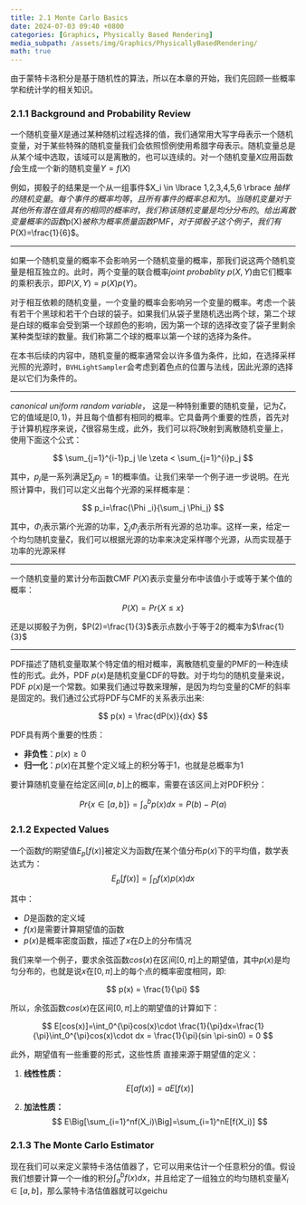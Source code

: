 ```yaml
---
title: 2.1 Monte Carlo Basics
date: 2024-07-03 09:40 +0800
categories: [Graphics, Physically Based Rendering]
media_subpath: /assets/img/Graphics/PhysicallyBasedRendering/
math: true
---
```


由于蒙特卡洛积分是基于随机性的算法，所以在本章的开始，我们先回顾一些概率学和统计学的相关知识。

### 2.1.1 Background and Probability Review

一个随机变量$X$是通过某种随机过程选择的值，我们通常用大写字母表示一个随机变量，对于某些特殊的随机变量我们会依照惯例使用希腊字母表示。随机变量总是从某个域中选取，该域可以是离散的，也可以连续的。对一个随机变量$X$应用函数$f$会生成一个新的随机变量$Y=f(X)$

例如，掷骰子的结果是一个从一组事件$X_i \in \lbrace 1,2,3,4,5,6 \rbrace $抽样的随机变量。每个事件的概率均等，且所有事件的概率总和为1。当随机变量对于其他所有潜在值具有的相同的概率时，我们称该随机变量是均分分布的。给出离散变量概率的函数$p(X)$被称为概率质量函数PMF，对于掷骰子这个例子，我们有$P(X)=\frac{1}{6}$。

---

如果一个随机变量的概率不会影响另一个随机变量的概率，那我们说这两个随机变量是相互独立的。此时，两个变量的联合概率*joint probablity* $p(X, Y)$由它们概率的乘积表示，即$P(X, Y)=p(X)p(Y)$。

对于相互依赖的随机变量，一个变量的概率会影响另一个变量的概率。考虑一个装有若干个黑球和若干个白球的袋子。如果我们从袋子里随机选出两个球，第二个球是白球的概率会受到第一个球颜色的影响，因为第一个球的选择改变了袋子里剩余某种类型球的数量。我们称第二个球的概率以第一个球的选择为条件。

在本书后续的内容中，随机变量的概率通常会以许多值为条件，比如，在选择采样光照的光源时，`BVHLightSampler`会考虑到着色点的位置与法线，因此光源的选择是以它们为条件的。

---

*canonical uniform random variable*， 这是一种特别重要的随机变量，记为$\zeta$，它的值域是$[0,1)$，并且每个值都有相同的概率。它具备两个重要的性质，首先对于计算机程序来说，$\zeta$很容易生成，此外，我们可以将$\zeta$映射到离散随机变量上，使用下面这个公式：

$$
\sum_{j=1}^{i-1}p_j \le \zeta < \sum_{j=1}^{i}p_j
$$


其中，$p_j$是一系列满足$\sum_jp_j=1$的概率值。让我们来举一个例子进一步说明。在光照计算中，我们可以定义出每个光源的采样概率是：


$$
p_i=\frac{\Phi _i}{\sum_j \Phi_j}
$$


其中，$\Phi _i$表示第$i$个光源的功率，$\sum_j \Phi_j$表示所有光源的总功率。这样一来，给定一个均匀随机变量$\zeta$，我们可以根据光源的功率来决定采样哪个光源，从而实现基于功率的光源采样

---

一个随机变量的累计分布函数CMF $P(X)$表示变量分布中该值小于或等于某个值的概率：


$$
P(X) = Pr\lbrace X \le x \rbrace
$$


还是以掷骰子为例，$P(2)=\frac{1}{3}$表示点数小于等于2的概率为$\frac{1}{3}$

---

PDF描述了随机变量取某个特定值的相对概率，离散随机变量的PMF的一种连续性的形式。此外，PDF $p(x)$是随机变量CDF的导数。对于均匀的随机变量来说，PDF $p(x)$是一个常数。如果我们通过导数来理解，是因为均匀变量的CMF的斜率是固定的。我们通过公式将PDF与CMF的关系表示出来:


$$
p(x) = \frac{dP(x)}{dx}
$$




PDF具有两个重要的性质：

- **非负性**：$p(x) \ge 0$
- **归一化**：$p(x)$在其整个定义域上的积分等于1，也就是总概率为1

要计算随机变量在给定区间$[a, b]$上的概率，需要在该区间上对PDF积分：


$$
Pr\lbrace x \in [a, b] \rbrace = \int_a^b p(x)dx = P(b)-P(a)
$$

### 2.1.2 Expected Values

一个函数$f$的期望值$E_p[f(x)]$被定义为函数$f$在某个值分布$p(x)$下的平均值，数学表达式为：
$$
E_p[f(x)] = \int_Df(x)p(x)dx
$$


其中：

- $D$是函数的定义域
- $f(x)$是需要计算期望值的函数
- $p(x)$是概率密度函数，描述了$x$在$D$上的分布情况

我们来举一个例子，要求余弦函数$cos(x)$在区间$[0, \pi]$上的期望值，其中$p(x)$是均匀分布的，也就是说$x$在$[0, \pi]$上的每个点的概率密度相同，即:


$$
p(x) = \frac{1}{\pi}
$$


所以，余弦函数$cos(x)$在区间$[0, \pi]$上的期望值的计算如下：


$$
E[cos(x)]=\int_0^{\pi}cos(x)\cdot \frac{1}{\pi}dx=\frac{1}{\pi}\int_0^{\pi}cos(x)\cdot dx = \frac{1}{\pi}(sin \pi-sin0) = 0
$$


此外，期望值有一些重要的形式，这些性质 直接来源于期望值的定义：

1. **线性性质：**
   $$
   E[af(x)]=aE[f(x)]
   $$

2. **加法性质：**
   $$
   E\Big[\sum_{i=1}^nf(X_i)\Big]=\sum_{i=1}^nE[f(X_i)]
   $$

### 2.1.3 The Monte Carlo Estimator

现在我们可以来定义蒙特卡洛估值器了，它可以用来估计一个任意积分的值。假设我们想要计算一个一维的积分$\int_a^bf(x)dx$，并且给定了一组独立的均匀随机变量$X_i \in [a, b]$，那么蒙特卡洛估值器就可以geichu
